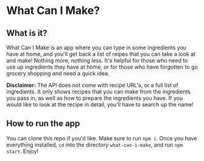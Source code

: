 # What Can I Make?

## What is it?

What Can I Make is an app where you can type in some ingredients you have at home, and you'll get back a
list of reipes that you can take a look at and make! Nothing more, nothing less. It's helpful for those who need to use up ingredients they have at home, or for those who have forgotten to go grocery shopping and need a quick idea.

**Disclaimer:** The API does not come with recipe URL's, or a full list of ingredients. It only shows recipes
that you can make from the ingredients you pass in, as well as how to prepare the ingredients you have. If you would like to look at the recipe in detail, you'll have to search up the name!

## How to run the app

You can clone this repo if you'd like. Make sure to run `npm i`.
Once you have everything installed, `cd` into the directory `what-can-i-make`, and run `npm start`.
Enjoy!
